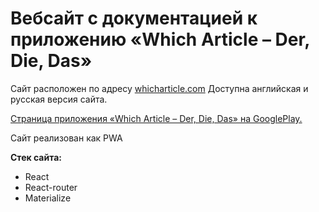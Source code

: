 # Вебсайт с документацией к приложению «Which Article – Der, Die, Das»
Сайт расположен по адресу [whicharticle.com](https://whicharticle.com)
Доступна английская и русская версия сайта.

[Страница приложения «Which Article – Der, Die, Das» на GooglePlay.](https://play.google.com/store/apps/details?id=com.whicharticle.derdiedas)

Сайт реализован как PWA

**Стек сайта:**
* React
* React-router
* Materialize


